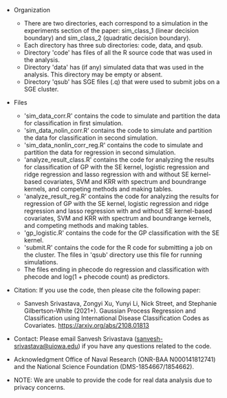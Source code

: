 * Organization
  - There are two directories, each correspond to a simulation in the experiments section of the paper: sim_class_1 (linear decision boundary) and sim_class_2 (quadratic decision boundary). 
  - Each directory has three sub directories: code, data, and qsub.
  - Directory 'code' has files of all the R source code that was used in the analysis. 
  - Directory 'data' has (if any) simulated data that was used in the analysis. This directory may be empty or absent.
  - Directory 'qsub' has SGE files (.q) that were used to submit jobs on a SGE cluster. 
  
* Files
  - 'sim_data_corr.R' contains the code to simulate and partition the data for classification in first simulation.
  - 'sim_data_nolin_corr.R' contains the code to simulate and partition the data for classification in second simulation.
  - 'sim_data_nonlin_corr_reg.R' contains the code to simulate and partition the data for regression in second simulation.
  - 'analyze_result_class.R' contains the code for analyzing the results for classification of GP with the SE kernel, logistic regression and ridge regression and lasso regression with and without SE kernel-based covariates, SVM and KRR with spectrum and boundrange kernels, and competing methods and making tables.
  - 'analyze_result_reg.R' contains the code for analyzing the results for regression of GP with the SE kernel, logistic regression and ridge regression and lasso regression with and without SE kernel-based covariates, SVM and KRR with spectrum and boundrange kernels, and competing methods and making tables.
  - 'gp_logistic.R' contains the code for the GP classification with the SE kernel.
  - 'submit.R' contains the  code for the R code for submitting a job on the cluster. The files in 'qsub' directory use this file for running simulations.
  - The files ending in phecode do regression and classification with phecode and log(1 + phecode count) as predictors.
  
* Citation:
  If you use the code, then please cite the following paper:
  - Sanvesh Srivastava, Zongyi Xu, Yunyi Li, Nick Street, and Stephanie Gilbertson-White (2021+). Gaussian Process Regression and Classification using International Disease Classification Codes as Covariates. https://arxiv.org/abs/2108.01813

* Contact:
  Please email Sanvesh Srivastava (<sanvesh-srivastava@uiowa.edu>) if you have any questions related to the code.

* Acknowledgment
  Office of Naval Research (ONR-BAA N000141812741) and the National Science Foundation (DMS-1854667/1854662).
  
* NOTE:
  We are unable to provide the code for real data analysis due to privacy concerns. 

